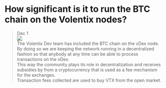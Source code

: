 # How significant is it to run the BTC chain on the Volentix nodes?
> Dec 1  
![](https://miro.medium.com/max/700/1*5XUL0tJ4pso001GWqKU0Ww.png)  
The Volentix Dev team has included the BTC chain on the vDex node. By doing so we are keeping the network running in a decentralized fashion so that anybody at any time can be able to process transactions on the vDex.  
This way the community plays its role in decentralization and receives subsidies by from a cryptocurrency that is used as a fee mechanism for the exchanges.  
Transaction fees collected are used to buy VTX from the open market.

